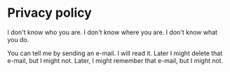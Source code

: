 # Privacy policy

I don't know who you are.
I don't know where you are.
I don't know what you do.

You can tell me by sending an e-mail. I will read it. Later I might delete that e-mail, but I might not. Later, I might remember that e-mail, but I might not.